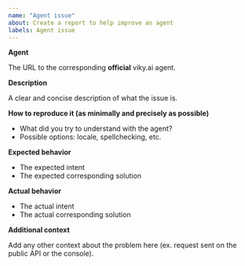 ```yaml
---
name: "Agent issue"
about: Create a report to help improve an agent
labels: Agent issue
---
```


**Agent**

The URL to the corresponding **official** viky.ai agent.

**Description**

A clear and concise description of what the issue is.

**How to reproduce it (as minimally and precisely as possible)**

- What did you try to understand with the agent?
- Possible options: locale, spellchecking, etc.

**Expected behavior**

- The expected intent
- The expected corresponding solution

**Actual behavior** 

- The actual intent
- The actual corresponding solution

**Additional context**

Add any other context about the problem here (ex. request sent on the public API or the console).
